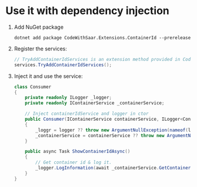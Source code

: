 # Use it with dependency injection

1. Add NuGet package

    ```shell
    dotnet add package CodeWithSaar.Extensions.ContainerId --prerelease
    ```

2. Register the services:

    ```csharp
    // TryAddContainerIdServices is an extension method provided in CodeWithSaar.Extensions.ContainerId.
    services.TryAddContainerIdServices();
    ```

3. Inject it and use the service:

    ```csharp
    class Consumer
    {
        private readonly ILogger _logger;
        private readonly IContainerService _containerService;

        // Inject containerIdService and logger in ctor
        public Consumer(IContainerService containerService, ILogger<Consumer> logger)
        {
            _loggr = logger ?? throw new ArgumentNullException(nameof(logger));
            _containerService = containerService ?? throw new ArgumentNullException(nameof(containerService));
        }

        public async Task ShowContainerIdAsync()
        {
            // Get container id & log it.
            _logger.LogInformation(await _containerService.GetContainerIdAsync());
        }
    }
    ```

